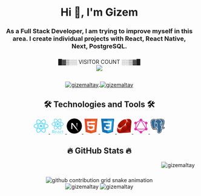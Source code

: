 <h1 align="center">Hi 👋, I'm Gizem</h1>
<h3 align="center">As a Full Stack Developer, I am trying to improve myself in this area. I create individual projects with React, React Native, Next, PostgreSQL.</h3>

###

<div align="center"> 
  █▓▒░░ VISITOR COUNT ░░▒▓█<br>
  <img src="https://profile-counter.glitch.me/gizem2506/count.svg"/>
</div>


###

<div align="center">
  <a href="https://www.linkedin.com/in/gizemaltay06/" target="blank">
  <img align="center" src="https://img.shields.io/static/v1?message=LinkedIn&logo=linkedin&label=&color=0077B5&logoColor=white&labelColor=&style=for-the-badge" alt="gizemaltay" />
  </a>
  <a href="https://gizemaltay.com.tr/" target="blank">
  <img align="center" src="https://img.shields.io/static/v1?message=Website&label=&color=20b2aa&labelColor=&style=for-the-badge" alt="gizemaltay" />
  </a>
</div>

###


<div align="center">
  <h2 align="center">🛠 Technologies and Tools 🛠</h2>
  
  <!-- React -->
  <a href="https://reactjs.org/" target="_blank" rel="noreferrer">
    <img src="https://raw.githubusercontent.com/devicons/devicon/master/icons/react/react-original.svg" alt="react" height="40"/>
  </a>
  
  <!-- React Native -->
  <a href="https://reactnative.dev/" target="_blank" rel="noreferrer">
    <img src="https://raw.githubusercontent.com/devicons/devicon/master/icons/react/react-original-wordmark.svg" alt="react-native" height="40"/>
  </a>
  
  <!-- Next.js -->
  <a href="https://nextjs.org/" target="_blank" rel="noreferrer">
    <img src="https://raw.githubusercontent.com/devicons/devicon/master/icons/nextjs/nextjs-original.svg" alt="nextjs" height="40"/>
  </a>
  
  <!-- HTML -->
  <a href="https://developer.mozilla.org/en-US/docs/Web/HTML" target="_blank" rel="noreferrer">
    <img src="https://raw.githubusercontent.com/devicons/devicon/master/icons/html5/html5-original.svg" alt="html" height="40"/>
  </a>
  
  <!-- CSS -->
  <a href="https://developer.mozilla.org/en-US/docs/Web/CSS" target="_blank" rel="noreferrer">
    <img src="https://raw.githubusercontent.com/devicons/devicon/master/icons/css3/css3-original.svg" alt="css" height="40"/>
  </a>
 
  
  <!-- Ruby on Rails -->
  <a href="https://rubyonrails.org/" target="_blank" rel="noreferrer">
    <img src="https://raw.githubusercontent.com/devicons/devicon/master/icons/ruby/ruby-original.svg" alt="ruby on rails" height="40"/>
  </a>
  
  <!-- GraphQL -->
  <a href="https://graphql.org/" target="_blank" rel="noreferrer">
    <img src="https://raw.githubusercontent.com/devicons/devicon/master/icons/graphql/graphql-plain.svg" alt="graphql" height="40"/>
  </a>
  
  <!-- PostgreSQL -->
  <a href="https://www.postgresql.org/" target="_blank" rel="noreferrer">
    <img src="https://raw.githubusercontent.com/devicons/devicon/master/icons/postgresql/postgresql-original.svg" alt="postgresql" height="40"/>
  </a>
</div>


###

<div align="end"> 
    <h2 align="center">🔥 GitHub Stats 🔥</h2>
    <img src="https://github-profile-trophy.vercel.app/?username=gizem2506&title=Commits,Repositories,Experience,Followers&theme=dracula" alt="gizemaltay" />
</div>

###

###

<div align="center">
  <picture>
    <source media="(prefers-color-scheme: dark)" srcset="https://raw.githubusercontent.com/gizem2506/gizem2506/output/github-contribution-grid-snake-dark.svg">
    <source media="(prefers-color-scheme: light)" srcset="https://raw.githubusercontent.com/gizem2506/gizem2506/output/github-contribution-grid-snake.svg">
    <img alt="github contribution grid snake animation" src="https://raw.githubusercontent.com/gizem2506/gizem2506/output/github-contribution-grid-snake.svg">
  </picture>
</div>
<div align="center">
  <img src="https://github-readme-stats.vercel.app/api?username=gizem2506&show_icons=true&locale=en" height="180" alt="gizemaltay" />
  <img src="https://github-readme-stats.vercel.app/api/top-langs?username=gizem2506&locale=en&hide_title=false&layout=compact&card_width=320&langs_count=5&hide_border=false" height="180" alt="gizemaltay" />
</div>
